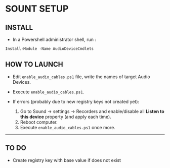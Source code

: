 # SOUNT SETUP

## INSTALL

- In a Powershell administrator shell, run :

```powershell
Install-Module -Name AudioDeviceCmdlets
```

## HOW TO LAUNCH

- Edit `enable_audio_cables.ps1` file, write the names of target Audio Devices.

- Execute `enable_audio_cables.ps1`.

- If errors (probably due to new registry keys not created yet):
    1) Go to Sound -> settings -> Recorders and enable/disable all **Listen to this device** property (and apply each time).
    2) Reboot computer.
    3) Execute `enable_audio_cables.ps1` once more.


---

## TO DO

- Create registry key with base value if does not exist